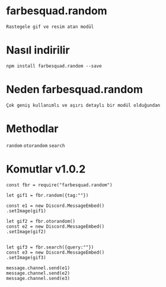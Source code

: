 # farbesquad.random

`Rastegele gif ve resim atan modül `

# Nasıl indirilir

`npm install farbesquad.random --save`

# Neden farbesquad.random

`Çok geniş kullanımlı ve aşırı detaylı bir modül olduğundan`

# Methodlar

`random`
`otorandom`
`search`

# Komutlar v1.0.2

```
const fbr = require("farbesquad.random")

let gif1 = fbr.random({tag:""})

const e1 = new Discord.MessageEmbed()
.setImage(gif1)

let gif2 = fbr.otorandom()
const e2 = new Discord.MessageEmbed()
.setImage(gif2)


let gif3 = fbr.search({query:""})
const e3 = new Discord.MessageEmbed()
.setImage(gif3)

message.channel.send(e1)
message.channel.send(e2)
message.channel.send(e3)

```
